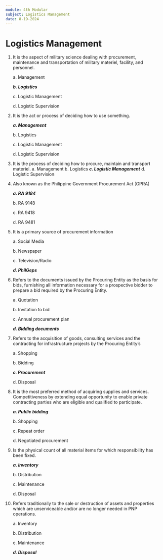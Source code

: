 ```yaml
---
module: 4th Modular
subject: Logistics Management
date: 8-19-2024
---
```


# Logistics Management

1. It is the aspect of military science dealing with procurement, maintenance and transportation of military materiel, facility, and personnel.

   a. Management

   **_b. Logistics_**

   c. Logistic Management

   d. Logistic Supervision

2. It is the act or process of deciding how to use something.

   **_a. Management_**

   b. Logistics

   c. Logistic Management

   d. Logistic Supervision

3. It is the process of deciding how to procure, maintain and transport materiel.
   a. Management
   b. Logistics
   **_c. Logistic Management_**
   d. Logistic Supervision

4. Also known as the Philippine Government Procurement Act (GPRA)

   **_a. RA 9184_**

   b. RA 9148

   c. RA 9418

   d. RA 9481

5. It is a primary source of procurement information

   a. Social Media

   b. Newspaper

   c. Television/Radio

   **_d. PhilGeps_**

6. Refers to the documents issued by the Procuring Entity as the basis for bids, furnishing all information necessary for a prospective bidder to prepare a bid required by the Procuring Entity.

   a. Quotation

   b. Invitation to bid

   c. Annual procurement plan

   **_d. Bidding documents_**

7. Refers to the acquisition of goods, consulting services and the contracting for infrastructure projects by the Procuring Entity’s

   a. Shopping

   b. Bidding

   **_c. Procurement_**

   d. Disposal

8. It is the most preferred method of acquiring supplies and services. Competitiveness by extending equal opportunity to enable private contracting parties who are eligible and qualified to participate.

   **_a. Public bidding_**

   b. Shopping

   c. Repeat order

   d. Negotiated procurement

9. Is the physical count of all material items for which responsibility has been fixed.

   **_a. Inventory_**

   b. Distribution

   c. Maintenance

   d. Disposal

10. Refers traditionally to the sale or destruction of assets and properties which are unserviceable and/or are no longer needed in PNP operations.

    a. Inventory

    b. Distribution

    c. Maintenance

    **_d. Disposal_**

